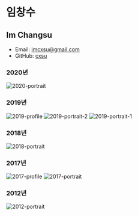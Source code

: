 # 임창수
## Im Changsu

- Email: imcxsu@gmail.com
- GitHub: [cxsu](https://github.com/cxsu)

### 2020년

![2020-portrait](/images/changsu/2020-portrait.png)

### 2019년

![2019-profile](/images/changsu/2019-profile.jpg)
![2019-portrait-2](/images/changsu/2019-portrait-2.jpg)
![2019-portrait-1](/images/changsu/2019-portrait-1.jpg)

### 2018년

![2018-portrait](/images/changsu/2018-portrait.jpg)

### 2017년

![2017-profile](/images/changsu/2017-profile.jpg)
![2017-portrait](/images/changsu/2017-portrait.jpg)

### 2012년

![2012-portrait](/images/changsu/2012-portrait.jpg)
